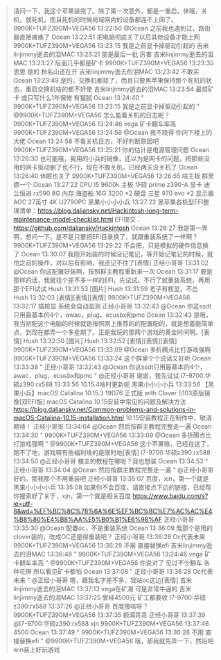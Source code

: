 
> 请问一下，我这个苹果装完了。除了第一次意外，都是一重启，休眠，关机，就死机，而且死机的时候局域网内的设备都连不上网了。
9900K+TUFZ390M+VEGA56  13:22:50
@Ocean 之前我也遇到过，路由器直接瘫痪了
Ocean  13:22:51
把电脑彻底关了以后其他设备才能上网
9900K+TUFZ390M+VEGA56  13:23:15
我是之前显卡掉驱动引起的
吉米linjimmy逝去的泪MAC  13:23:21
那是最后一批 厉害
吉米linjimmy逝去的泪MAC  13:23:27
后面几乎都是矿卡
9900K+TUFZ390M+VEGA56  13:23:35
恩恩 是的 秋名山还在开
吉米linjimmy逝去的泪MAC  13:23:42
不敢买
Ocean  13:23:49
是的，交换机都挂了，而且只要黑苹果保持那个死机的状态，重启交换机啥的都不好使
吉米linjimmy逝去的泪MAC  13:23:54
最烦矿卡 或只写什么1年保修 有猫腻
Ocean  13:24:40
" 9900K+TUFZ390M+VEGA56 13:23:15
我是之前显卡掉驱动引起的 "
@9900K+TUFZ390M+VEGA56 怎么能看关机的日志呢？
9900K+TUFZ390M+VEGA56  13:24:46
vega 矿卡翻车率高
9900K+TUFZ390M+VEGA56  13:24:56
@Ocean 我不晓得 你问下楼上的大佬
Ocean  13:24:58
不看关机日志，不好判断原因吧
9900K+TUFZ390M+VEGA56  13:25:21
你的估计是电源管理问题
Ocean  13:26:30
也可能哦，我用的小兵的镜像，还以为是网卡的问题，把那些没用的网卡驱动删了也不行，现在不敢关机，已经两天没关机了
Ocean  13:26:40
休眠也关了
9900K+TUFZ390M+VEGA56  13:26:55
啥主板  群里嫖一个
Ocean  13:27:22
CPU I5 9600k
主板 华硕 prime z390-A
显卡 迪兰恒进 rx590 8G
内存 海盗船 16G 3200 *2
硬盘 三星 970 evo *2
显示器 AOC 27英寸 4K U2790PC
黑果小小小小兵  13:27:22
黑苹果各机型EFI整理清单：https://blog.daliansky.net/Hackintosh-long-term-maintenance-model-checklist.html EFI提交：https://github.com/daliansky/Hackintosh
Ocean  13:28:27
我是第一弄啊，想问一下，是不是只要把EFI目录换了，就跟重装系统了一样啊？
9900K+TUFZ390M+VEGA56  13:29:22
不会把，只是模拟的硬件信息换了
Ocean  13:30:07
我刚开始装的时候没记笔记，等开始记笔记的时候，就怕之前的操作，对以后有影响，我还记不住了[表情]
正经小哥哥  13:31:02
@Ocean 你这配置好装啊，按照群主教程重新来一次
Ocean  13:31:17
要是那样的话，我就找个差不多一样的EFI，先试试。不行了就重装系统，再用那个EFI试试
Hush  13:31:53
[图片]
Hush  13:31:59
老子有核显，不怂
Hush  13:32:03
[表情][表情][表情]
9900K+TUFZ390M+VEGA56  13:32:17
插核显 系统会自动监测
正经小哥哥  13:32:43
@Ocean 你这ssdt只用最基本的4个，awac，plug，ecusbx和pmc
Ocean  13:32:43
是哦，我当初配这个电脑的时候就是按照网上推荐的的配置配的，就是想着能简单点，到现在都弄一个多星期了。正是我玩的那两个游戏的黄金时间啊。[表情]
Hush  13:32:50
[图片]
Hush  13:32:52
[表情][表情][表情]
9900K+TUFZ390M+VEGA56  13:33:09
@Ocean 多折腾点比打游戏强啊
9900K+TUFZ390M+VEGA56  13:33:24
这个群里个个说话又好听
Ocean  13:33:38
" 正经小哥哥 13:32:43
@Ocean 你这ssdt只用最基本的4个，awac，plug，ecusbx和pmc "
@正经小哥哥 谢谢，我先试试
I7-9700:华硕z390:rx588  13:33:56
10.15.4啥时更新呢
黑果小小小小兵  13:33:56
【黑果小兵】macOS Catalina 10.15.3 19D76 正式版 with Clover 5103原版镜像[双EFI版] macOS Catalina 10.15安装中常见的问题及解决方法 https://blog.daliansky.net/Common-problems-and-solutions-in-macOS-Catalina-10.15-installation.html 10.15安装教程正在制作中，敬请期待！
正经小哥哥  13:34:04
@Ocean 然后按群主教程完整走一遍
Ocean  13:34:30
" 9900K+TUFZ390M+VEGA56 13:33:09
@Ocean 多折腾点比打游戏强啊 "
@9900K+TUFZ390M+VEGA56 这个苹果嘛，已经在这了，跑不了地，游戏嘛有些福利啥的是限时地[表情]
I7-9700:华硕z390:rx588  13:34:50
@正经小哥哥 楼主的教程在哪呢？我也想装
Ocean  13:34:53
" 正经小哥哥 13:34:04
@Ocean 然后按群主教程完整走一遍 "
@正经小哥哥 好的，那我那个不用重装吧
正经小哥哥  13:35:07
百度，xjn，第一个就是
黑果小小小小兵  13:35:08
如果你不会百度，请直接点下边的链接，已经帮你搜索好了关于，xjn，第一个就是相关百度
https://www.baidu.com/s?ie=utf-8&wd=%EF%BC%8C%78%6A%6E%EF%BC%8C%E7%AC%AC%E4%B8%80%E4%B8%AA%E5%B0%B1%E6%98%AF
正经小哥哥  13:35:30
@Ocean 配置oc，不是重装系统
Ocean  13:36:09
我那个是用的clover装的，改成OC还是得重装吧？
正经小哥哥  13:36:28
Oc代表未来
9900K+TUFZ390M+VEGA56  13:36:28
不用 直接替换efi
吉米linjimmy逝去的泪MAC  13:36:48
" 9900K+TUFZ390M+VEGA56 13:24:46
vega 矿卡翻车率高 "
@9900K+TUFZ390M+VEGA56 你说对了 见过不少翻车 各种花屏 所以看见矿卡都怕
Ocean  13:37:08
" 正经小哥哥 13:36:28
Oc代表未来 "
@正经小哥哥 嗯，跟我名字差不多，我站oc这边[表情]
吉米linjimmy逝去的泪MAC  13:37:13
vega在矿潮 可是非常牛逼的
吉米linjimmy逝去的泪MAC  13:37:25
曾经4500元 矿工都要收
I7-9700:华硕z390:rx588  13:37:26
@正经小哥哥 百度搜啥呀？
9900K+TUFZ390M+VEGA56  13:37:35
额滴乖乖
正经小哥哥  13:37:39
@I7-9700:华硕z390:rx588 xjn
9900K+TUFZ390M+VEGA56  13:37:46
4500
Ocean  13:37:49
" 9900K+TUFZ390M+VEGA56 13:36:28
不用 直接替换efi "
@9900K+TUFZ390M+VEGA56 哦，那我就先弄一下，然后吧win装上好玩游戏
